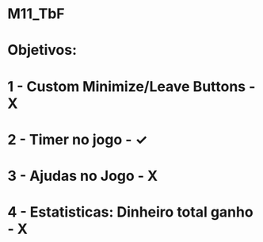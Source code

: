# M11_TbF

# Objetivos:
# 	1 - Custom Minimize/Leave Buttons - X
# 	2 - Timer no jogo - ✓
# 	3 - Ajudas no Jogo - X
# 	4 - Estatisticas: Dinheiro total ganho - X